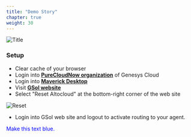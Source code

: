 ```yaml
---
title: "Demo Story"
chapter: true
weight: 30
---
```


![Title](/images/DemoStory.PNG)

### Setup

- Clear cache of your browser
- Login into **[PureCloudNow organization](https://login.mypurecloud.com/#/authenticate-adv/org/purecloudnow)** of Genesys Cloud
- Login into **[Maverick Desktop](https://apps.mypurecloud.com/digital-desktop/#/work)**
- Visit **[GSol website](https://gsolgc.demo.genesys.com/)**
- Select "Reset Altocloud" at the bottom-right corner of the web site

 ![Reset](/images/gsol-gpe-reset-altocloud.png)

- Login into GSol web site and logout to activate routing to your agent.


<p style="color:blue">Make this text blue.</p>
